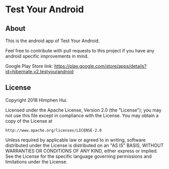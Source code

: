 # Test Your Android

## About
This is the android app of Test Your Android.

Feel free to contribute with pull requests to this project if you have any android specific improvements in mind.

Google Play Store link: https://play.google.com/store/apps/details?id=hibernate.v2.testyourandroid

## License
Copyright 2018 Himphen Hui. 

Licensed under the Apache License, Version 2.0 (the "License");
you may not use this file except in compliance with the License.
You may obtain a copy of the License at

    http://www.apache.org/licenses/LICENSE-2.0

Unless required by applicable law or agreed to in writing, software
distributed under the License is distributed on an "AS IS" BASIS,
WITHOUT WARRANTIES OR CONDITIONS OF ANY KIND, either express or implied.
See the License for the specific language governing permissions and
limitations under the License.